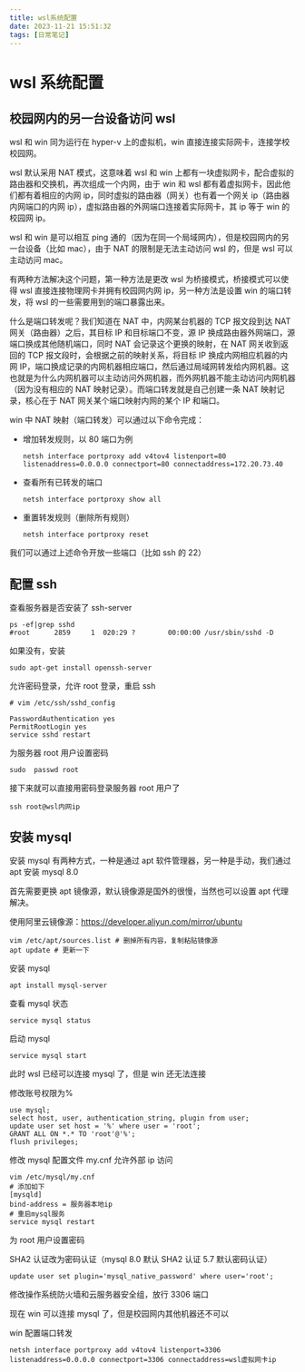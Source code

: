 ```yaml
---
title: wsl系统配置
date: 2023-11-21 15:51:32
tags: [日常笔记]
---
```


# wsl 系统配置

## 校园网内的另一台设备访问 wsl

wsl 和 win 同为运行在 hyper-v 上的虚拟机，win 直接连接实际网卡，连接学校校园网。

wsl 默认采用 NAT 模式，这意味着 wsl 和 win 上都有一块虚拟网卡，配合虚拟的路由器和交换机，再次组成一个内网，由于 win 和 wsl 都有着虚拟网卡，因此他们都有着相应的内网 ip，同时虚拟的路由器（网关）也有着一个网关 ip（路由器内网端口的内网 ip），虚拟路由器的外网端口连接着实际网卡，其 ip 等于 win 的校园网 ip。

wsl 和 win 是可以相互 ping 通的（因为在同一个局域网内），但是校园网内的另一台设备（比如 mac），由于 NAT 的限制是无法主动访问 wsl 的，但是 wsl 可以主动访问 mac。

有两种方法解决这个问题，第一种方法是更改 wsl 为桥接模式，桥接模式可以使得 wsl 直接连接物理网卡并拥有校园网内网 ip，另一种方法是设置 win 的端口转发，将 wsl 的一些需要用到的端口暴露出来。

什么是端口转发呢？我们知道在 NAT 中，内网某台机器的 TCP 报文段到达 NAT 网关（路由器）之后，其目标 IP 和目标端口不变，源 IP 换成路由器外网端口，源端口换成其他随机端口，同时 NAT 会记录这个更换的映射，在 NAT 网关收到返回的 TCP 报文段时，会根据之前的映射关系，将目标 IP 换成内网相应机器的内网 IP，端口换成记录的内网机器相应端口，然后通过局域网转发给内网机器。这也就是为什么内网机器可以主动访问外网机器，而外网机器不能主动访问内网机器（因为没有相应的 NAT 映射记录）。而端口转发就是自己创建一条 NAT 映射记录，核心在于 NAT 网关某个端口映射内网的某个 IP 和端口。

win 中 NAT 映射（端口转发）可以通过以下命令完成：

- 增加转发规则，以 80 端口为例

  ```shell
  netsh interface portproxy add v4tov4 listenport=80 listenaddress=0.0.0.0 connectport=80 connectaddress=172.20.73.40
  ```

- 查看所有已转发的端口
  ```shell
  netsh interface portproxy show all
  ```
- 重置转发规则（删除所有规则）
  ```shell
  netsh interface portproxy reset
  ```

我们可以通过上述命令开放一些端口（比如 ssh 的 22）

## 配置 ssh

查看服务器是否安装了 ssh-server

```shell
ps -ef|grep sshd
#root      2859     1  020:29 ?        00:00:00 /usr/sbin/sshd -D
```

如果没有，安装

```shell
sudo apt-get install openssh-server
```

允许密码登录，允许 root 登录，重启 ssh

```shell
# vim /etc/ssh/sshd_config

PasswordAuthentication yes
PermitRootLogin yes
service sshd restart
```

为服务器 root 用户设置密码

```shell
sudo  passwd root
```

接下来就可以直接用密码登录服务器 root 用户了

```shell
ssh root@wsl内网ip
```

## 安装 mysql

安装 mysql 有两种方式，一种是通过 apt 软件管理器，另一种是手动，我们通过 apt 安装 mysql 8.0

首先需要更换 apt 镜像源，默认镜像源是国外的很慢，当然也可以设置 apt 代理解决。

使用阿里云镜像源：https://developer.aliyun.com/mirror/ubuntu

```shell
vim /etc/apt/sources.list # 删掉所有内容，复制粘贴镜像源
apt update # 更新一下
```

安装 mysql

```shell
apt install mysql-server
```

查看 mysql 状态

```shell
service mysql status
```

启动 mysql

```shell
service mysql start
```

此时 wsl 已经可以连接 mysql 了，但是 win 还无法连接

修改账号权限为%

```shell
use mysql;
select host, user, authentication_string, plugin from user;
update user set host = '%' where user = 'root';
GRANT ALL ON *.* TO 'root'@'%';
flush privileges;
```

修改 mysql 配置文件 my.cnf 允许外部 ip 访问

```shell
vim /etc/mysql/my.cnf
# 添加如下
[mysqld]
bind-address = 服务器本地ip
# 重启mysql服务
service mysql restart
```

为 root 用户设置密码

SHA2 认证改为密码认证（mysql 8.0 默认 SHA2 认证 5.7 默认密码认证）

```shell
update user set plugin='mysql_native_password' where user='root';
```

修改操作系统防火墙和云服务器安全组，放行 3306 端口

现在 win 可以连接 mysql 了，但是校园网内其他机器还不可以

win 配置端口转发

```shell
netsh interface portproxy add v4tov4 listenport=3306 listenaddress=0.0.0.0 connectport=3306 connectaddress=wsl虚拟网卡ip
```
